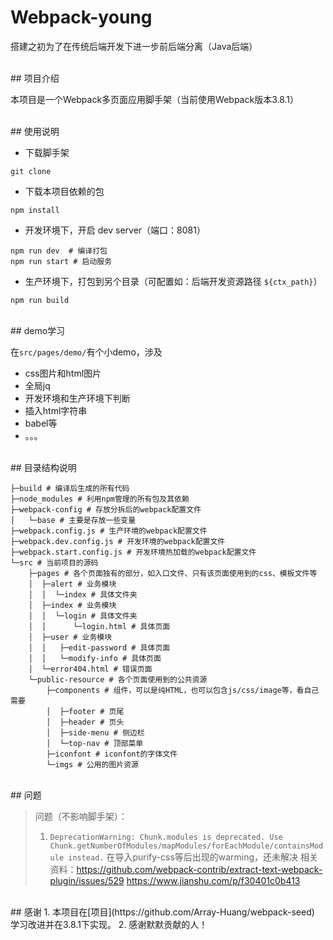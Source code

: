 ﻿# Webpack-young

搭建之初为了在传统后端开发下进一步前后端分离（Java后端）

<br/>
## 项目介绍

本项目是一个Webpack多页面应用脚手架（当前使用Webpack版本3.8.1）

<br/>
## 使用说明

- 下载脚手架
```
git clone 
```

- 下载本项目依赖的包
```
npm install
```

- 开发环境下，开启 dev server（端口：8081）
```
npm run dev  # 编译打包
npm run start # 启动服务
```

- 生产环境下，打包到另个目录（可配置如：后端开发资源路径 `${ctx_path}`）
```
npm run build
```
<br/>
## demo学习

在`src/pages/demo/`有个小demo，涉及
- css图片和html图片
- 全局jq
- 开发环境和生产环境下判断
- 插入html字符串
- babel等
- 。。。

<br/>
## 目录结构说明

```
├─build # 编译后生成的所有代码
├─node_modules # 利用npm管理的所有包及其依赖
├─webpack-config # 存放分拆后的webpack配置文件
│   └─base # 主要是存放一些变量
├─webpack.config.js # 生产环境的webpack配置文件
├─webpack.dev.config.js # 开发环境的webpack配置文件
├─webpack.start.config.js # 开发环境热加载的webpack配置文件
└─src # 当前项目的源码
    ├─pages # 各个页面独有的部分，如入口文件、只有该页面使用到的css、模板文件等
    │  ├─alert # 业务模块
    │  │  └─index # 具体文件夹
    │  ├─index # 业务模块
    │  │  └─login # 具体文件夹
    │  │      └─login.html # 具体页面
    │  ├─user # 业务模块
    │  │   ├─edit-password # 具体页面
    │  │   └─modify-info # 具体页面
    │  └─error404.html # 错误页面	
    └─public-resource # 各个页面使用到的公共资源
        ├─components # 组件，可以是纯HTML，也可以包含js/css/image等，看自己需要
        │  ├─footer # 页尾
        │  ├─header # 页头
        │  ├─side-menu # 侧边栏
        │  └─top-nav # 顶部菜单
        ├─iconfont # iconfont的字体文件
        └─imgs # 公用的图片资源
```

<br/>
## 问题

> 问题（不影响脚手架）：
> 1. `DeprecationWarning: Chunk.modules is deprecated. Use Chunk.getNumberOfModules/mapModules/forEachModule/containsModule instead.`
> 在导入purify-css等后出现的warming，还未解决
> 相关资料：https://github.com/webpack-contrib/extract-text-webpack-plugin/issues/529
> https://www.jianshu.com/p/f30401c0b413

<br/>
## 感谢
1. 本项目在[项目](https://github.com/Array-Huang/webpack-seed) 学习改进并在3.8.1下实现。
2. 感谢默默贡献的人！
